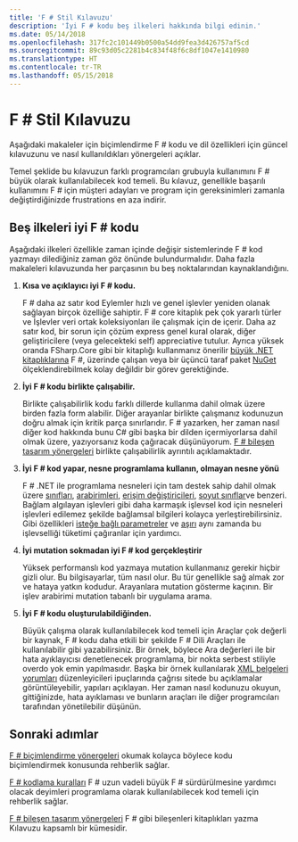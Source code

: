 ```yaml
---
title: 'F # Stil Kılavuzu'
description: 'İyi F # kodu beş ilkeleri hakkında bilgi edinin.'
ms.date: 05/14/2018
ms.openlocfilehash: 317fc2c101449b0500a54dd9fea3d426757af5cd
ms.sourcegitcommit: 89c93d05c2281b4c834f48f6c8df1047e1410980
ms.translationtype: HT
ms.contentlocale: tr-TR
ms.lasthandoff: 05/15/2018
---
```

# <a name="f-style-guide"></a>F # Stil Kılavuzu

Aşağıdaki makaleler için biçimlendirme F # kodu ve dil özellikleri için güncel kılavuzunu ve nasıl kullanıldıkları yönergeleri açıklar.

Temel şeklide bu kılavuzun farklı programcıları grubuyla kullanımını F # büyük olarak kullanılabilecek kod temeli. Bu kılavuz, genellikle başarılı kullanımını F # için müşteri adayları ve program için gereksinimleri zamanla değiştirdiğinizde frustrations en aza indirir.

## <a name="five-principles-of-good-f-code"></a>Beş ilkeleri iyi F # kodu

Aşağıdaki ilkeleri özellikle zaman içinde değişir sistemlerinde F # kod yazmayı dilediğiniz zaman göz önünde bulundurmalıdır. Daha fazla makaleleri kılavuzunda her parçasının bu beş noktalarından kaynaklandığını.

1. **Kısa ve açıklayıcı iyi F # kodu.**

    F # daha az satır kod Eylemler hızlı ve genel işlevler yeniden olanak sağlayan birçok özelliğe sahiptir. F # core kitaplık pek çok yararlı türler ve İşlevler veri ortak koleksiyonları ile çalışmak için de içerir. Daha az satır kod, bir sorun için çözüm express genel kural olarak, diğer geliştiricilere (veya gelecekteki self) appreciative tutulur. Ayrıca yüksek oranda FSharp.Core gibi bir kitaplığı kullanmanız önerilir [büyük .NET kitaplıklarına](https://docs.microsoft.com/dotnet/api/) F #, üzerinde çalışan veya bir üçüncü taraf paket [NuGet](https://www.nuget.org/) ölçeklendirebilmek kolay değildir bir görev gerektiğinde.

2. **İyi F # kodu birlikte çalışabilir.**

    Birlikte çalışabilirlik kodu farklı dillerde kullanma dahil olmak üzere birden fazla form alabilir. Diğer arayanlar birlikte çalışmanız kodunuzun doğru almak için kritik parça sınırlarıdır. F # yazarken, her zaman nasıl diğer kod hakkında bunu C# gibi başka bir dilden içermiyorlarsa dahil olmak üzere, yazıyorsanız koda çağıracak düşünüyorum. [F # bileşen tasarım yönergeleri](component-design-guidelines.md) birlikte çalışabilirlik ayrıntılı açıklamaktadır.

3. **İyi F # kod yapar, nesne programlama kullanın, olmayan nesne yönü**

    F # .NET ile programlama nesneleri için tam destek sahip dahil olmak üzere [sınıfları](../language-reference/classes.md), [arabirimleri](../language-reference/interfaces.md), [erişim değiştiricileri](../language-reference/access-control.md), [soyut sınıflar](../language-reference/abstract-classes.md)ve benzeri. Bağlam algılayan işlevleri gibi daha karmaşık işlevsel kod için nesneleri işlevleri edilemez şekilde bağlamsal bilgileri kolayca yerleştirebilirsiniz. Gibi özellikleri [isteğe bağlı parametreler](../language-reference/members/methods.md#optional-arguments) ve [aşırı](../language-reference/members/methods.md#overloaded-methods) aynı zamanda bu işlevselliği tüketimi çağıranlar için yardımcı.

4. **İyi mutation sokmadan iyi F # kod gerçekleştirir**

    Yüksek performanslı kod yazmaya mutation kullanmanız gerekir hiçbir gizli olur. Bu bilgisayarlar, tüm nasıl olur. Bu tür genellikle sağ almak zor ve hataya yatkın kodudur. Arayanlara mutation gösterme kaçının. Bir işlev arabirimi mutation tabanlı bir uygulama arama.

5. **İyi F # kodu oluşturulabildiğinden.**

    Büyük çalışma olarak kullanılabilecek kod temeli için Araçlar çok değerli bir kaynak, F # kodu daha etkili bir şekilde F # Dili Araçları ile kullanılabilir gibi yazabilirsiniz. Bir örnek, böylece Ara değerleri ile bir hata ayıklayıcısı denetlenecek programlama, bir nokta serbest stiliyle overdo yok emin yapılmasıdır. Başka bir örnek kullanılarak [XML belgeleri yorumları](../language-reference/xml-documentation.md) düzenleyicileri ipuçlarında çağrısı sitede bu açıklamalar görüntüleyebilir, yapıları açıklayan. Her zaman nasıl kodunuzu okuyun, gittiğinizde, hata ayıklaması ve bunların araçları ile diğer programcıları tarafından yönetilebilir düşünün.

## <a name="next-steps"></a>Sonraki adımlar

[F # biçimlendirme yönergeleri](formatting.md) okumak kolayca böylece kodu biçimlendirmek konusunda rehberlik sağlar.

[F # kodlama kuralları](conventions.md) F # uzun vadeli büyük F # sürdürülmesine yardımcı olacak deyimleri programlama olarak kullanılabilecek kod temeli için rehberlik sağlar.

[F # bileşen tasarım yönergeleri](component-design-guidelines.md) F # gibi bileşenleri kitaplıkları yazma Kılavuzu kapsamlı bir kümesidir.